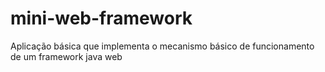 # mini-web-framework
Aplicação básica que implementa o mecanismo básico de funcionamento de um framework java web 
